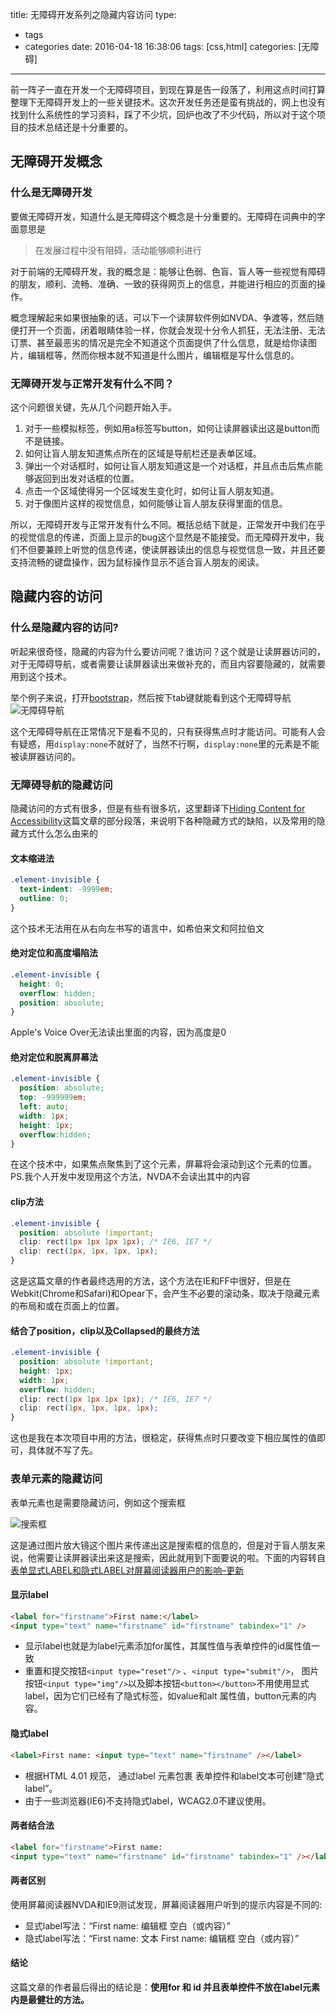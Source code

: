 title: 无障碍开发系列之隐藏内容访问
type:
  - tags
  - categories
date: 2016-04-18 16:38:06
tags: [css,html]
categories: [无障碍]
---
前一阵子一直在开发一个无障碍项目，到现在算是告一段落了，利用这点时间打算整理下无障碍开发上的一些关键技术。这次开发任务还是蛮有挑战的，网上也没有找到什么系统性的学习资料，踩了不少坑，回炉也改了不少代码，所以对于这个项目的技术总结还是十分重要的。
## 无障碍开发概念
### 什么是无障碍开发
要做无障碍开发，知道什么是无障碍这个概念是十分重要的。无障碍在词典中的字面意思是
> 在发展过程中没有阻碍，活动能够顺利进行

对于前端的无障碍开发，我的概念是：能够让色弱、色盲、盲人等一些视觉有障碍的朋友，顺利、流畅、准确、一致的获得网页上的信息，并能进行相应的页面的操作。

概念理解起来如果很抽象的话，可以下一个读屏软件例如NVDA、争渡等，然后随便打开一个页面，闭着眼睛体验一样，你就会发现十分令人抓狂，无法注册、无法订票、甚至最恶劣的情况是完全不知道这个页面提供了什么信息，就是给你读图片，编辑框等，然而你根本就不知道是什么图片，编辑框是写什么信息的。
### 无障碍开发与正常开发有什么不同？
这个问题很关键，先从几个问题开始入手。

1. 对于一些模拟标签，例如用a标签写button，如何让读屏器读出这是button而不是链接。
2. 如何让盲人朋友知道焦点所在的区域是导航栏还是表单区域。
3. 弹出一个对话框时，如何让盲人朋友知道这是一个对话框，并且点击后焦点能够返回到出发对话框的位置。
4. 点击一个区域使得另一个区域发生变化时，如何让盲人朋友知道。
5. 对于像图片这样的视觉信息，如何能够让盲人朋友获得里面的信息。

所以，无障碍开发与正常开发有什么不同。概括总结下就是，正常发开中我们在乎的视觉信息的传递，页面上显示的bug这个显然是不能接受。而无障碍开发中，我们不但要兼顾上听觉的信息传递，使读屏器读出的信息与视觉信息一致，并且还要支持流畅的键盘操作，因为鼠标操作显示不适合盲人朋友的阅读。

## 隐藏内容的访问
### 什么是隐藏内容的访问?
听起来很奇怪，隐藏的内容为什么要访问呢？谁访问？这个就是让读屏器访问的，对于无障碍导航，或者需要让读屏器读出来做补充的，而且内容要隐藏的，就需要用到这个技术。

举个例子来说，打开[bootstrap](http://v3.bootcss.com/)，然后按下tab键就能看到这个无障碍导航![无障碍导航](http://7xr8op.com1.z0.glb.clouddn.com/%E6%97%A0%E9%9A%9C%E7%A2%8D1.png)

这个无障碍导航在正常情况下是看不见的，只有获得焦点时才能访问。可能有人会有疑惑，用`display:none`不就好了，当然不行啊，`display:none`里的元素是不能被读屏器访问的。

### 无障碍导航的隐藏访问
隐藏访问的方式有很多，但是有些有很多坑，这里翻译下[Hiding Content for Accessibility](http://snook.ca/archives/html_and_css/hiding-content-for-accessibility)这篇文章的部分段落，来说明下各种隐藏方式的缺陷，以及常用的隐藏方式什么怎么由来的

#### 文本缩进法
```css
.element-invisible {
  text-indent: -9999em;
  outline: 0;
}
```
这个技术无法用在从右向左书写的语言中，如希伯来文和阿拉伯文
#### 绝对定位和高度塌陷法
```css
.element-invisible {
  height: 0;
  overflow: hidden;
  position: absolute;
}
```
Apple's Voice Over无法读出里面的内容，因为高度是0
#### 绝对定位和脱离屏幕法
```css
.element-invisible {
  position: absolute;
  top: -999999em;
  left: auto;
  width: 1px;
  height: 1px;
  overflow:hidden;
}
```
在这个技术中，如果焦点聚焦到了这个元素，屏幕将会滚动到这个元素的位置。PS.我个人开发中发现用这个方法，NVDA不会读出其中的内容
#### clip方法
```css
.element-invisible {
  position: absolute !important;
  clip: rect(1px 1px 1px 1px); /* IE6, IE7 */
  clip: rect(1px, 1px, 1px, 1px);
}
```
这是这篇文章的作者最终选用的方法，这个方法在IE和FF中很好，但是在Webkit(Chrome和Safari)和Opear下，会产生不必要的滚动条，取决于隐藏元素的布局和或在页面上的位置。
#### 结合了position，clip以及Collapsed的最终方法
```css
.element-invisible {
  position: absolute !important;
  height: 1px; 
  width: 1px; 
  overflow: hidden;
  clip: rect(1px 1px 1px 1px); /* IE6, IE7 */
  clip: rect(1px, 1px, 1px, 1px);
}
```
这也是我在本次项目中用的方法，很稳定，获得焦点时只要改变下相应属性的值即可，具体就不写了先。
### 表单元素的隐藏访问
表单元素也是需要隐藏访问，例如这个搜索框

![搜索框](http://7xr8op.com1.z0.glb.clouddn.com/%E6%97%A0%E9%9A%9C%E7%A2%8D%E6%90%9C%E7%B4%A2%E6%A1%86.png)

这是通过图片放大镜这个图片来传递出这是搜索框的信息的，但是对于盲人朋友来说，他需要让读屏器读出来这是搜索，因此就用到下面要说的啦。下面的内容转自[表单显式LABEL和隐式LABEL对屏幕阅读器用户的影响–更新](http://www.topcss.org/?p=349)
#### 显示label
```html
<label for="firstname">First name:</label>
<input type="text" name="firstname" id="firstname" tabindex="1" />
```
* 显示label也就是为label元素添加for属性，其属性值与表单控件的id属性值一致
* 重置和提交按钮`<input type="reset"/>` 、`<input type="submit"/>`， 图片按钮`<input type="img"/>`以及脚本按钮`<button></button>`不用使用显式label，因为它们已经有了隐式标签，如value和alt 属性值，button元素的内容。

#### 隐式label
```html
<label>First name: <input type="text" name="firstname" /></label>
```
* 根据HTML 4.01 规范， 通过label 元素包裹 表单控件和label文本可创建”隐式label”。
* 由于一些浏览器(IE6)不支持隐式label，WCAG2.0不建议使用。

#### 两者结合法
```html
<label for="firstname">First name:
<input type="text" name="firstname" id="firstname" tabindex="1" /></label>
```

#### 两者区别
使用屏幕阅读器NVDA和IE9测试发现，屏幕阅读器用户听到的提示内容是不同的:

* 显式label写法：“First name: 编辑框 空白（或内容）”
* 隐式label写法：“First name: 文本 First name: 编辑框 空白（或内容）”

#### 结论
这篇文章的作者最后得出的结论是：**使用for 和 id 并且表单控件不放在label元素内是最健壮的方法。**





